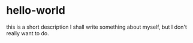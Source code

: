 # hello-world
this is a short description
I shall write something about myself, but I don't really want to do.

